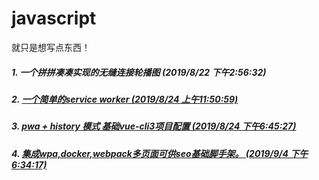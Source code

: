 <!--
 * @Author: yaodongyi
 * @Date: 2019-08-22 15:56:23
 * @Description: 
 -->
# javascript
就只是想写点东西！

##### 1. 一个拼拼凑凑实现的无缝连接轮播图 (2019/8/22 下午2:56:32)
##### 2. [一个简单的service worker (2019/8/24 上午11:50:59)](./pwa/)
##### 3. [pwa + history 模式 基础vue-cli3项目配置 (2019/8/24 下午6:45:27)](./pwa-vuedemo/)
##### 4. [集成wpa,docker,webpack多页面可供seo基础脚手架。 (2019/9/4 下午6:34:17)](./publicity-page)
